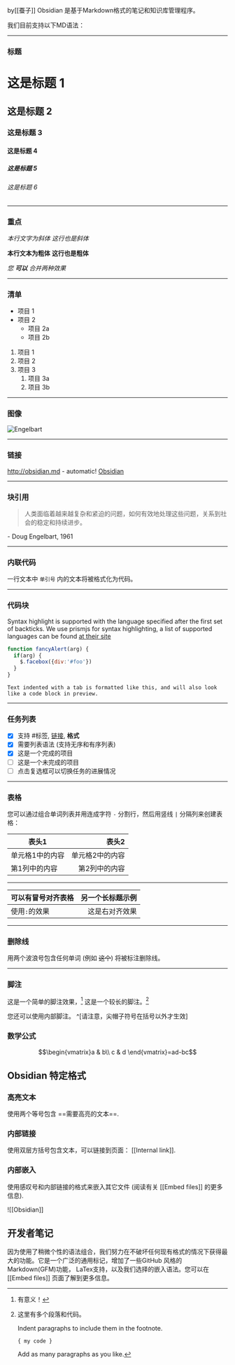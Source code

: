 by[[蚕子]]
Obsidian 是基于Markdown格式的笔记和知识库管理程序。

我们目前支持以下MD语法：

---

### 标题

# 这是标题 1
## 这是标题 2
### 这是标题 3 
#### 这是标题 4
##### 这是标题 5
###### 这是标题 6

---

### 重点

*本行文字为斜体*
_这行也是斜体_

**本行文本为粗体**
__这行也是粗体__

_您 **可以** 合并两种效果_

---

### 清单

- 项目 1
- 项目 2
  - 项目 2a
  - 项目 2b

1. 项目 1
1. 项目 2
1. 项目 3
   1. 项目 3a
   1. 项目 3b

--- 

### 图像

![Engelbart](https://history-computer.com/ModernComputer/Basis/images/Engelbart.jpg)

---

### 链接

http://obsidian.md - automatic!
[Obsidian](http://obsidian.md)

---

### 块引用

> 人类面临着越来越复杂和紧迫的问题，如何有效地处理这些问题，关系到社会的稳定和持续进步。

\- Doug Engelbart, 1961

---

### 内联代码

一行文本中 `单引号` 内的文本将被格式化为代码。


---

### 代码块

Syntax highlight is supported with the language specified after the first set of backticks. We use prismjs for syntax highlighting, a list of supported languages can be found [at their site](https://prismjs.com/#supported-languages)

```js
function fancyAlert(arg) {
  if(arg) {
    $.facebox({div:'#foo'})
  }
}
```
    
    Text indented with a tab is formatted like this, and will also look like a code block in preview. 
    
---

### 任务列表

- [x] 支持 #标签, [链接](), **格式**
- [x] 需要列表语法 (支持无序和有序列表)
- [x] 这是一个完成的项目
- [ ] 这是一个未完成的项目
- [ ] 点击复选框可以切换任务的进展情况

---

### 表格

您可以通过组合单词列表并用连成字符 `-` 分割行，然后用竖线 `|` 分隔列来创建表格：

表头1 | 表头2
------------ | ------------:
单元格1中的内容 | 单元格2中的内容
第1列中的内容 | 第2列中的内容

---

可以有冒号对齐表格 | 另一个长标题示例
:----------------|-------------:
使用`:`的效果 | 这是右对齐效果


---

### 删除线

用两个波浪号包含任何单词 (例如 ~~这个~~) 将被标注删除线。

---

### 脚注

这是一个简单的脚注效果，[^1] 这是一个较长的脚注。[^bignote]

[^1]: 有意义！

[^bignote]: 这里有多个段落和代码。

    Indent paragraphs to include them in the footnote.

    `{ my code }`

    Add as many paragraphs as you like.

您还可以使用内部脚注。 ^[请注意，尖帽子符号在括号以外才生效]

### 数学公式
$$\begin{vmatrix}a & b\\
c & d
\end{vmatrix}=ad-bc$$


## Obsidian 特定格式

### 高亮文本

使用两个等号包含 ==需要高亮的文本==.

### 内部链接

使用双层方括号包含文本，可以链接到页面： [[Internal link]].

### 内部嵌入

使用感叹号和内部链接的格式来嵌入其它文件 (阅读有关 [[Embed files]] 的更多信息).

![[Obsidian]]


## 开发者笔记

因为使用了稍微个性的语法组合，我们努力在不破坏任何现有格式的情况下获得最大的功能。它是一个广泛的通用标记，增加了一些GitHub 风格的Markdown(GFM)功能， LaTex支持，以及我们选择的嵌入语法。您可以在 [[Embed files]] 页面了解到更多信息。